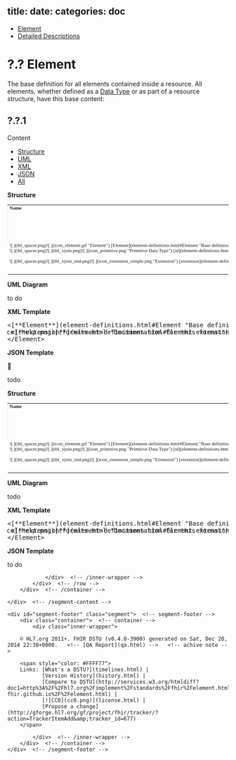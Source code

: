 title: 
date: 
categories: doc
---


 <!-- no repeating primitives in datatypes? No id's on primitives in datatypes...No dar on primitives in datatypes. It would be worthwhile to document that and the reason for it. -->

*   [Element](#)
*   [Detailed Descriptions](element-definitions.html)

# <span class="sectioncount">?.?<a name="?.?"> </a></span> Element

The base definition for all elements contained inside a resource. All elements, whether defined as a [Data Type](datatypes.html)
or as part of a resource structure, have this base content:

<a name="definition"/>

## <span class="sectioncount">?.?.1<a name="?.?.1"> </a></span> 
Content

<div id="tabs-Element">

*   [Structure](#tabs-Element-struc)
*   [UML](#tabs-Element-uml)
*   [XML](#tabs-Element-xml)
*   [JSON](#tabs-Element-json)
*   [All](#tabs-Element-all)
 <div id="tabs-Element-struc">
  <div id="tbl">

**Structure**

   <div id="tbl-inner">
    <table style="border: 0px; font-size: 11px; font-family: verdana; vertical-align: top;" cellpadding="0" border="0" cellspacing="0"><tr style="border: 1px #F0F0F0 solid; font-size: 11px; font-family: verdana; vertical-align: top;"><th style="vertical-align: top; text-align : left; padding:0px 4px 0px 4px" class="heirarchy">Name</th><th style="vertical-align: top; text-align : left; padding:0px 4px 0px 4px" class="heirarchy">Flags</th><th style="vertical-align: top; text-align : left; padding:0px 4px 0px 4px" class="heirarchy">Card.</th><th style="width: 100px" class="heirarchy">Type</th><th style="vertical-align: top; text-align : left; padding:0px 4px 0px 4px" class="heirarchy">Description &amp; Constraints<span style="float: right">[![doco](help16.png)](formats.html#table "Legend for this format")</span></th></tr><tr style="border: 0px; padding:0px; vertical-align: top; background-color: white;"><td style="vertical-align: top; text-align : left; padding:0px 4px 0px 4px; white-space: nowrap; background-image: url(tbl_bck1.png)" class="heirarchy">![.](tbl_spacer.png)![.](icon_element.gif "Element") [Element](element-definitions.html#Element "Base definition for all elements in a resource.")<a name="Element"> </a></td><td style="vertical-align: top; text-align : left; padding:0px 4px 0px 4px" class="heirarchy"/><td style="vertical-align: top; text-align : left; padding:0px 4px 0px 4px" class="heirarchy">1..1</td><td style="vertical-align: top; text-align : left; padding:0px 4px 0px 4px" class="heirarchy">[Element](element.html)</td><td style="vertical-align: top; text-align : left; padding:0px 4px 0px 4px" class="heirarchy">Base for all elements</td></tr>
<tr style="border: 0px; padding:0px; vertical-align: top; background-color: white;"><td style="vertical-align: top; text-align : left; padding:0px 4px 0px 4px; white-space: nowrap; background-image: url(tbl_bck10.png)" class="heirarchy">![.](tbl_spacer.png)![.](tbl_vjoin.png)![.](icon_primitive.png "Primitive Data Type") [id](element-definitions.html#Element.id "unique id for the element within a resource (for internal references).")<a name="Element.id"> </a></td><td style="vertical-align: top; text-align : left; padding:0px 4px 0px 4px" class="heirarchy"/><td style="vertical-align: top; text-align : left; padding:0px 4px 0px 4px" class="heirarchy">0..1</td><td style="vertical-align: top; text-align : left; padding:0px 4px 0px 4px" class="heirarchy">[id](datatypes.html#id)</td><td style="vertical-align: top; text-align : left; padding:0px 4px 0px 4px" class="heirarchy">xml:id (or equivalent in JSON)</td></tr>
<tr style="border: 0px; padding:0px; vertical-align: top; background-color: white;"><td style="vertical-align: top; text-align : left; padding:0px 4px 0px 4px; white-space: nowrap; background-image: url(tbl_bck00.png)" class="heirarchy">![.](tbl_spacer.png)![.](tbl_vjoin_end.png)![.](icon_extension_simple.png "Extension") [extension](element-definitions.html#Element.extension "May be used to represent additional information that is not part of the basic definition of the element. In order to make the use of extensions safe and manageable, there is a strict set of governance  applied to the definition and use of extensions. Though any implementer is allowed to define an extension, there is a set of requirements that SHALL be met as part of the definition of the extension.")<a name="Element.extension"> </a></td><td style="vertical-align: top; text-align : left; padding:0px 4px 0px 4px" class="heirarchy"/><td style="vertical-align: top; text-align : left; padding:0px 4px 0px 4px" class="heirarchy">0..*</td><td style="vertical-align: top; text-align : left; padding:0px 4px 0px 4px" class="heirarchy">[Extension](extensibility.html#Extension)</td><td style="vertical-align: top; text-align : left; padding:0px 4px 0px 4px" class="heirarchy">Additional Content defined by implementations</td></tr>
</table>
   </div>
  </div>
 </div>

 <div id="tabs-Element-uml">
  <div id="uml">

**UML Diagram**

   <div id="uml-inner">

to do

   </div>
  </div>
 </div>

 <div id="tabs-Element-xml">
  <div id="xml">

**XML Template**

   <div id="xml-inner">
    <pre class="spec">
&lt;[**Element**](element-definitions.html#Element "Base definition for all elements in a resource.") xmlns=&quot;http://hl7.org/fhir&quot; id=&quot;<span style="color: navy">xml:id (or equivalent in JSON)</span> (<span style="color: darkgreen">[id](datatypes.html#id)</span>)&quot;&gt; <span style="float: right">[![doco](help.png)](formats.html "Documentation for this format")</span>
 &lt;[**extension**](element-definitions.html#Element.extension "May be used to represent additional information that is not part of the basic definition of the element. In order to make the use of extensions safe and manageable, there is a strict set of governance  applied to the definition and use of extensions. Though any implementer is allowed to define an extension, there is a set of requirements that SHALL be met as part of the definition of the extension.")&gt;<span style="color: Gray">&lt;!--</span> <span style="color: brown">**0..***</span> <span style="color: darkgreen">[Extension](extensibility.html#Extension)</span> <span style="color: navy">Additional Content defined by implementations</span><span style="color: Gray"> --&gt;</span>&lt;/extension&gt;
&lt;/Element&gt;
</pre>

   </div>
  </div>
 </div>

 <div id="tabs-Element-json">
  <div id="json">

**JSON Template**

   <div id="xml-inner">

todo

   </div>
  </div>
 </div>

 <div id="tabs-Element-all">
  <div id="tbla">
   <a name="tbl"> </a>

**Structure**

   <div id="tbl-inner">
    <table style="border: 0px; font-size: 11px; font-family: verdana; vertical-align: top;" cellpadding="0" border="0" cellspacing="0"><tr style="border: 1px #F0F0F0 solid; font-size: 11px; font-family: verdana; vertical-align: top;"><th style="vertical-align: top; text-align : left; padding:0px 4px 0px 4px" class="heirarchy">Name</th><th style="vertical-align: top; text-align : left; padding:0px 4px 0px 4px" class="heirarchy">Flags</th><th style="vertical-align: top; text-align : left; padding:0px 4px 0px 4px" class="heirarchy">Card.</th><th style="width: 100px" class="heirarchy">Type</th><th style="vertical-align: top; text-align : left; padding:0px 4px 0px 4px" class="heirarchy">Description &amp; Constraints<span style="float: right">[![doco](help16.png)](formats.html#table "Legend for this format")</span></th></tr><tr style="border: 0px; padding:0px; vertical-align: top; background-color: white;"><td style="vertical-align: top; text-align : left; padding:0px 4px 0px 4px; white-space: nowrap; background-image: url(tbl_bck1.png)" class="heirarchy">![.](tbl_spacer.png)![.](icon_element.gif "Element") [Element](element-definitions.html#Element "Base definition for all elements in a resource.")<a name="Element"> </a></td><td style="vertical-align: top; text-align : left; padding:0px 4px 0px 4px" class="heirarchy"/><td style="vertical-align: top; text-align : left; padding:0px 4px 0px 4px" class="heirarchy">1..1</td><td style="vertical-align: top; text-align : left; padding:0px 4px 0px 4px" class="heirarchy">[Element](element.html)</td><td style="vertical-align: top; text-align : left; padding:0px 4px 0px 4px" class="heirarchy">Base for all elements</td></tr>
<tr style="border: 0px; padding:0px; vertical-align: top; background-color: white;"><td style="vertical-align: top; text-align : left; padding:0px 4px 0px 4px; white-space: nowrap; background-image: url(tbl_bck10.png)" class="heirarchy">![.](tbl_spacer.png)![.](tbl_vjoin.png)![.](icon_primitive.png "Primitive Data Type") [id](element-definitions.html#Element.id "unique id for the element within a resource (for internal references).")<a name="Element.id"> </a></td><td style="vertical-align: top; text-align : left; padding:0px 4px 0px 4px" class="heirarchy"/><td style="vertical-align: top; text-align : left; padding:0px 4px 0px 4px" class="heirarchy">0..1</td><td style="vertical-align: top; text-align : left; padding:0px 4px 0px 4px" class="heirarchy">[id](datatypes.html#id)</td><td style="vertical-align: top; text-align : left; padding:0px 4px 0px 4px" class="heirarchy">xml:id (or equivalent in JSON)</td></tr>
<tr style="border: 0px; padding:0px; vertical-align: top; background-color: white;"><td style="vertical-align: top; text-align : left; padding:0px 4px 0px 4px; white-space: nowrap; background-image: url(tbl_bck00.png)" class="heirarchy">![.](tbl_spacer.png)![.](tbl_vjoin_end.png)![.](icon_extension_simple.png "Extension") [extension](element-definitions.html#Element.extension "May be used to represent additional information that is not part of the basic definition of the element. In order to make the use of extensions safe and manageable, there is a strict set of governance  applied to the definition and use of extensions. Though any implementer is allowed to define an extension, there is a set of requirements that SHALL be met as part of the definition of the extension.")<a name="Element.extension"> </a></td><td style="vertical-align: top; text-align : left; padding:0px 4px 0px 4px" class="heirarchy"/><td style="vertical-align: top; text-align : left; padding:0px 4px 0px 4px" class="heirarchy">0..*</td><td style="vertical-align: top; text-align : left; padding:0px 4px 0px 4px" class="heirarchy">[Extension](extensibility.html#Extension)</td><td style="vertical-align: top; text-align : left; padding:0px 4px 0px 4px" class="heirarchy">Additional Content defined by implementations</td></tr>
</table>
   </div>
  </div>

  <div id="umla">
   <a name="uml"> </a>

**UML Diagram**

   <div id="uml-inner">

todo

   </div>
  </div>

  <div id="xmla">
   <a name="xml"> </a>

**XML Template**

   <div id="xml-inner">
     <pre class="spec">
&lt;[**Element**](element-definitions.html#Element "Base definition for all elements in a resource.") xmlns=&quot;http://hl7.org/fhir&quot; id=&quot;<span style="color: navy">xml:id (or equivalent in JSON)</span> (<span style="color: darkgreen">[id](datatypes.html#id)</span>)&quot;&gt; <span style="float: right">[![doco](help.png)](formats.html "Documentation for this format")</span>
 &lt;[**extension**](element-definitions.html#Element.extension "May be used to represent additional information that is not part of the basic definition of the element. In order to make the use of extensions safe and manageable, there is a strict set of governance  applied to the definition and use of extensions. Though any implementer is allowed to define an extension, there is a set of requirements that SHALL be met as part of the definition of the extension.")&gt;<span style="color: Gray">&lt;!--</span> <span style="color: brown">**0..***</span> <span style="color: darkgreen">[Extension](extensibility.html#Extension)</span> <span style="color: navy">Additional Content defined by implementations</span><span style="color: Gray"> --&gt;</span>&lt;/extension&gt;
&lt;/Element&gt;
</pre>

   </div>
  </div>

  <div id="jsona">
   <a name="json"> </a>

**JSON Template**

   <div id="xml-inner">

to do

   </div>
  </div>
 </div>
</div>

</div>

				</div>  <!-- /inner-wrapper -->
            </div>  <!-- /row -->
        </div>  <!-- /container -->

    </div>  <!-- /segment-content -->

	<div id="segment-footer" class="segment">  <!-- segment-footer -->
		<div class="container">  <!-- container -->
			<div class="inner-wrapper">

        © HL7.org 2011+. FHIR DSTU (v0.4.0-3900) generated on Sat, Dec 20, 2014 22:38+0000.   <!-- [QA Report](qa.html) -->   <!-- achive note -->

        <span style="color: #FFFF77">
        Links: [What's a DSTU?](timelines.html) | 
               [Version History](history.html) | 
               [Compare to DSTU](http://services.w3.org/htmldiff?doc1=http%3A%2F%2Fhl7.org%2Fimplement%2Fstandards%2Ffhir%2Felement.html&amp;doc2=http%3A%2F%2Fhl7-fhir.github.io%2F%2Felement.html) | 
               [![CC0](cc0.png)](license.html) | 
               [Propose a change](http://gforge.hl7.org/gf/project/fhir/tracker/?action=TrackerItemAdd&amp;tracker_id=677)   
        </span>

			</div>  <!-- /inner-wrapper -->
		</div>  <!-- /container -->
	</div>  <!-- /segment-footer -->
  <!-- disqus thread -->
  <!-- disqus -->